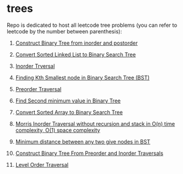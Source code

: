 # trees

Repo is dedicated to host all leetcode tree problems (you can refer to leetcode by the number between parenthesis):


1. [Construct Binary Tree from inorder and postorder](https://github.com/KumarAbhinav2/trees/blob/master/binaryTreeFromInorderPostorder(LTM-106).py)

2. [Convert Sorted Linked List to Binary Search Tree](https://github.com/KumarAbhinav2/trees/blob/master/convertSortedLinkedListtoBST(LTE-109).py)

3. [Inorder Trversal](https://github.com/KumarAbhinav2/trees/blob/master/inorderTraversal(LTM-94).py)

4. [Finding Kth Smallest node in Binary Search Tree (BST)](https://github.com/KumarAbhinav2/trees/blob/master/kthSmallestinBST(LTM-230).py)

5. [Preorder Traversal](https://github.com/KumarAbhinav2/trees/blob/master/preorderTraversal(LTM-144).py)

6. [Find Second minimum value in Binary Tree](https://github.com/KumarAbhinav2/trees/blob/master/secondMinimumValue(LTE-671).py)

7. [Convert Sorted Array to Binary Search Tree](https://github.com/KumarAbhinav2/trees/blob/master/sortedArrayToBST(LTM-108).py)

8. [Morris Inorder Traversal without recursion and stack in O(n) time complexity, O(1) space complexity](https://github.com/KumarAbhinav2/trees/blob/master/morrisInOrderTraversal.py)

9. [Minimum distance between any two give nodes in BST](https://github.com/KumarAbhinav2/trees/blob/master/minimumDistBetweenBSTNodes(LTE-783).py)

10. [Construct Binary Tree From Preorder and Inorder Traversals](https://github.com/KumarAbhinav2/trees/blob/master/binaryTreeFromPreOrderInOrder(LTM-105).py)

11. [Level Order Traversal](https://github.com/KumarAbhinav2/trees/blob/master/binary_tree_level_order_traversal(LTM-102).py)

